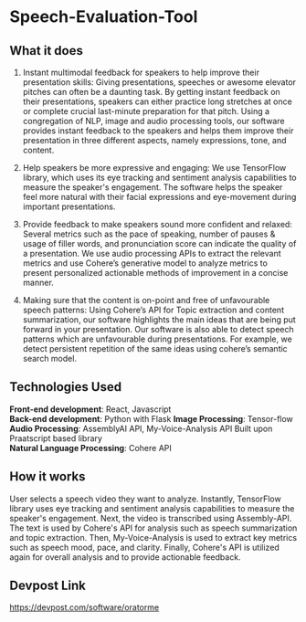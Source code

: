 # Speech-Evaluation-Tool

## What it does
1. Instant multimodal feedback for speakers to help improve their presentation skills: Giving presentations, speeches or awesome elevator pitches can often be a daunting task. By getting instant feedback on their presentations, speakers can either practice long stretches at once or complete crucial last-minute preparation for that pitch. Using a congregation of NLP, image and audio processing tools, our software provides instant feedback to the speakers and helps them improve their presentation in three different aspects, namely expressions, tone, and content.

2. Help speakers be more expressive and engaging: We use TensorFlow library, which uses its eye tracking and sentiment analysis capabilities to measure the speaker's engagement. The software helps the speaker feel more natural with their facial expressions and eye-movement during important presentations.

3. Provide feedback to make speakers sound more confident and relaxed: Several metrics such as the pace of speaking, number of pauses & usage of filler words, and pronunciation score can indicate the quality of a presentation. We use audio processing APIs to extract the relevant metrics and use Cohere’s generative model to analyze metrics to present personalized actionable methods of improvement in a concise manner.

4. Making sure that the content is on-point and free of unfavourable speech patterns: Using Cohere’s API for Topic extraction and content summarization, our software highlights the main ideas that are being put forward in your presentation. Our software is also able to detect speech patterns which are unfavourable during presentations. For example, we detect persistent repetition of the same ideas using cohere’s semantic search model.

## Technologies Used
**Front-end development**: React, Javascript  
**Back-end development**: Python with Flask
**Image Processing**: Tensor-flow  
**Audio Processing**: AssemblyAI API, My-Voice-Analysis API Built upon Praatscript based library  
**Natural Language Processing**: Cohere API  

## How it works
User selects a speech video they want to analyze. Instantly, TensorFlow library uses eye tracking and sentiment analysis capabilities to measure the speaker's engagement. Next, the video is transcribed using Assembly-API. The text is used by Cohere's API for analysis such as speech summarization and topic extraction. Then, My-Voice-Analysis is used to extract key metrics such as speech mood, pace, and clarity. Finally, Cohere's API is utilized again for overall analysis and to provide actionable feedback.

## Devpost Link
https://devpost.com/software/oratorme

